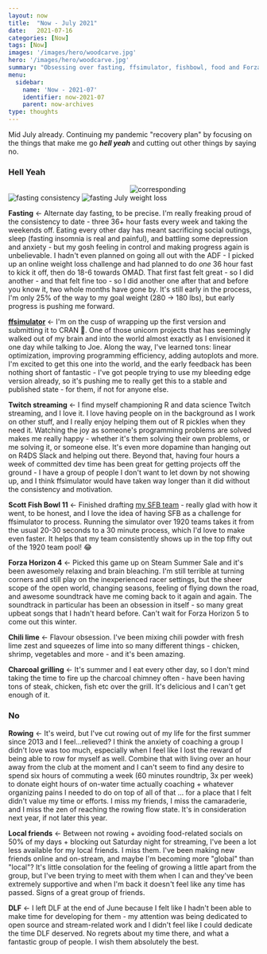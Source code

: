 ```yaml
---
layout: now
title:  "Now - July 2021"
date:   2021-07-16
categories: [Now]
tags: [Now]
images: '/images/hero/woodcarve.jpg'
hero: '/images/hero/woodcarve.jpg'
summary: "Obsessing over fasting, ffsimulator, fishbowl, food and Forza. Cutting out things that don't make me feel 'hell yeah'."
menu:
  sidebar:
    name: 'Now - 2021-07'
    identifier: now-2021-07
    parent: now-archives
type: thoughts
---
```


Mid July already. Continuing my pandemic "recovery plan" by focusing on the things that make me go ***hell yeah*** and cutting out other things by saying no. 

### Hell Yeah

<img src="https://i.imgur.com/RzMYbyF.png" alt="fasting consistency" style="max-width:30%;" /> <img src="https://i.imgur.com/606zxB5.png" alt="fasting July" style="max-width:30%;" /> <img src="https://i.imgur.com/8mlXKIs.png" alt="corresponding weight loss" style="max-width:30%;" />

**Fasting** <- Alternate day fasting, to be precise. I'm really freaking proud of the consistency to date - three 36+ hour fasts every week and taking the weekends off. Eating every other day has meant sacrificing social outings, sleep (fasting insomnia is real and painful), and battling some depression and anxiety - but my gosh feeling in control and making progress again is unbelievable. I hadn't even planned on going all out with the ADF - I picked up an online weight loss challenge and had planned to do *one* 36 hour fast to kick it off, then do 18-6 towards OMAD. That first fast felt great - so I did another - and that felt fine too - so I did another one after that and before you know it, two whole months have gone by. It's still early in the process, I'm only 25% of the way to my goal weight (280 -> 180 lbs), but early progress is pushing me forward. 

**[ffsimulator](https://ffsimulator.ffverse.com)** <- I'm on the cusp of wrapping up the first version and submitting it to CRAN 🎉. One of those unicorn projects that has seemingly walked out of my brain and into the world almost exactly as I envisioned it one day while talking to Joe. Along the way, I've learned tons: linear optimization, improving programming efficiency, adding autoplots and more. I'm excited to get this one into the world, and the early feedback has been nothing short of fantastic - I've got people trying to use my bleeding edge version already, so it's pushing me to really get this to a stable and published state - for them, if not for anyone else. 

**Twitch streaming** <- I find myself championing R and data science Twitch streaming, and I love it. I love having people on in the background as I work on other stuff, and I really enjoy helping them out of R pickles when they need it. Watching the joy as someone's programming problems are solved makes me really happy - whether it's them solving their own problems, or me solving it, or someone else. It's even more dopamine than hanging out on R4DS Slack and helping out there. Beyond that, having four hours a week of committed dev time has been great for getting projects off the ground - I have a group of people I don't want to let down by not showing up, and I think ffsimulator would have taken way longer than it did without the consistency and motivation. 

**Scott Fish Bowl 11** <- Finished drafting [my SFB team](https://www73.myfantasyleague.com/2021/options?L=47747&F=0053&O=07) - really glad with how it went, to be honest, and I love the idea of having SFB as a challenge for ffsimulator to process. Running the simulator over 1920 teams takes it from the usual 20-30 seconds to a 30 minute process, which I'd love to make even faster. It helps that my team consistently shows up in the top fifty out of the 1920 team pool! 😂

**Forza Horizon 4** <- Picked this game up on Steam Summer Sale and it's been awesomely relaxing and brain bleaching. I'm still terrible at turning corners and still play on the inexperienced racer settings, but the sheer scope of the open world, changing seasons, feeling of flying down the road, and awesome soundtrack have me coming back to it again and again. The soundtrack in particular has been an obsession in itself - so many great upbeat songs that I hadn't heard before. Can't wait for Forza Horizon 5 to come out this winter.

**Chili lime** <- Flavour obsession. I've been mixing chili powder with fresh lime zest and squeezes of lime into so many different things - chicken, shrimp, vegetables and more - and it's been amazing. 

**Charcoal grilling** <- It's summer and I eat every other day, so I don't mind taking the time to fire up the charcoal chimney often - have been having tons of steak, chicken, fish etc over the grill. It's delicious and I can't get enough of it.

### No

**Rowing** <- It's weird, but I've cut rowing out of my life for the first summer since 2013 and I feel...relieved? I think the anxiety of coaching a group I didn't love was too much, especially when I feel like I lost the reward of being able to row for myself as well. Combine that with living over an hour away from the club at the moment and I can't seem to find any desire to spend six hours of commuting a week (60 minutes roundtrip, 3x per week) to donate eight hours of on-water time actually coaching + whatever organizing pains I needed to do on top of all of that ... for a place that I felt didn't value my time  or efforts. I miss my friends, I miss the camaraderie, and I miss the zen of reaching the rowing flow state. It's in consideration next year, if not later this year.  

**Local friends** <- Between not rowing + avoiding food-related socials on 50% of my days + blocking out Saturday night for streaming, I've been a lot less available for my local friends. I miss them. I've been making new friends online and on-stream, and maybe I'm becoming more "global" than "local"? It's little consolation for the feeling of growing a little apart from the group, but I've been trying to meet with them when I can and they've been extremely supportive and when I'm back it doesn't feel like any time has passed. Signs of a great group of friends. 

**DLF** <- I left DLF at the end of June because I felt like I hadn't been able to make time for developing for them - my attention was being dedicated to open source and stream-related work and I didn't feel like I could dedicate the time DLF deserved. No regrets about my time there, and what a fantastic group of people. I wish them absolutely the best.


